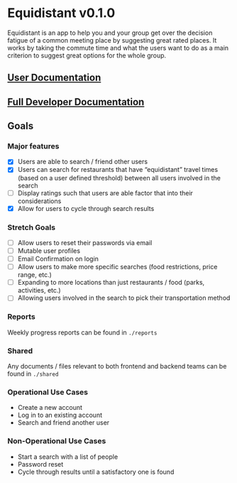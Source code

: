 # Equidistant v0.1.0
Equidistant is an app to help you and your group get over the decision fatigue of a common meeting place by suggesting great rated places. It works by taking the commute time and what the users want to do as a main criterion to suggest great options for the whole group.

## [User Documentation](shared/user-documentation.md)

## [Full Developer Documentation](shared/developer-documentation.md)

## Goals
### Major features
- [x] Users are able to search / friend other users
- [x] Users can search for restaurants that have “equidistant” travel times (based on a user defined threshold) between all users involved in the search
- [ ] Display ratings such that users are able factor that into their considerations
- [x] Allow for users to cycle through search results

### Stretch Goals
- [ ] Allow users to reset their passwords via email
- [ ] Mutable user profiles
- [ ] Email Confirmation on login
- [ ] Allow users to make more specific searches (food restrictions, price range, etc.)
- [ ] Expanding to more locations than just restaurants / food (parks, activities, etc.)
- [ ] Allowing users involved in the search to pick their transportation method

### Reports
Weekly progress reports can be found in `./reports`

### Shared
Any documents / files relevant to both frontend and backend teams can be found in `./shared`

### Operational Use Cases
- Create a new account
- Log in to an existing account
- Search and friend another user

### Non-Operational Use Cases
- Start a search with a list of people
- Password reset
- Cycle through results until a satisfactory one is found
